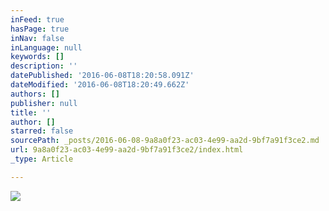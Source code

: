 ```yaml
---
inFeed: true
hasPage: true
inNav: false
inLanguage: null
keywords: []
description: ''
datePublished: '2016-06-08T18:20:58.091Z'
dateModified: '2016-06-08T18:20:49.662Z'
authors: []
publisher: null
title: ''
author: []
starred: false
sourcePath: _posts/2016-06-08-9a8a0f23-ac03-4e99-aa2d-9bf7a91f3ce2.md
url: 9a8a0f23-ac03-4e99-aa2d-9bf7a91f3ce2/index.html
_type: Article

---
```

![](https://the-grid-user-content.s3-us-west-2.amazonaws.com/3086426c-07f3-46bb-908e-6bcca2ddd01c.jpg)